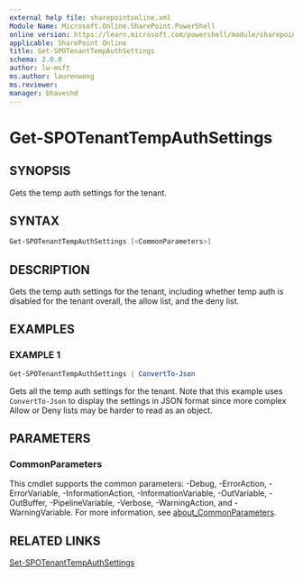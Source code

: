 ```yaml
---
external help file: sharepointonline.xml
Module Name: Microsoft.Online.SharePoint.PowerShell
online version: https://learn.microsoft.com/powershell/module/sharepoint-online/get-spotenanttempauthsettings
applicable: SharePoint Online
title: Get-SPOTenantTempAuthSettings
schema: 2.0.0
author: lw-msft
ms.author: laurenwong
ms.reviewer:
manager: bhaveshd
---
```


# Get-SPOTenantTempAuthSettings

## SYNOPSIS

Gets the temp auth settings for the tenant.

## SYNTAX

```powershell
Get-SPOTenantTempAuthSettings [<CommonParameters>]
```

## DESCRIPTION

Gets the temp auth settings for the tenant, including whether temp auth is disabled for the tenant overall, the allow list, and the deny list.

## EXAMPLES

### EXAMPLE 1

```powershell
Get-SPOTenantTempAuthSettings | ConvertTo-Json
```

Gets all the temp auth settings for the tenant. Note that this example uses `ConvertTo-Json` to display the settings in JSON format since more complex Allow or Deny lists may be harder to read as an object.

## PARAMETERS

### CommonParameters
This cmdlet supports the common parameters: -Debug, -ErrorAction, -ErrorVariable, -InformationAction, -InformationVariable, -OutVariable, -OutBuffer, -PipelineVariable, -Verbose, -WarningAction, and -WarningVariable. For more information, see [about_CommonParameters](https://go.microsoft.com/fwlink/?LinkID=113216).

## RELATED LINKS

[Set-SPOTenantTempAuthSettings](Set-SPOTenantTempAuthSettings.md)
